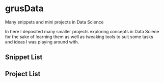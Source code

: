 # grusData
Many snippets and mini projects in Data Science

In here I deposited many smaller projects exploring concepts in Data Sciene for the sake of learning them as well as tweaking tools to suit some tasks and ideas I was playing around with.

## Snippet List

## Project List
